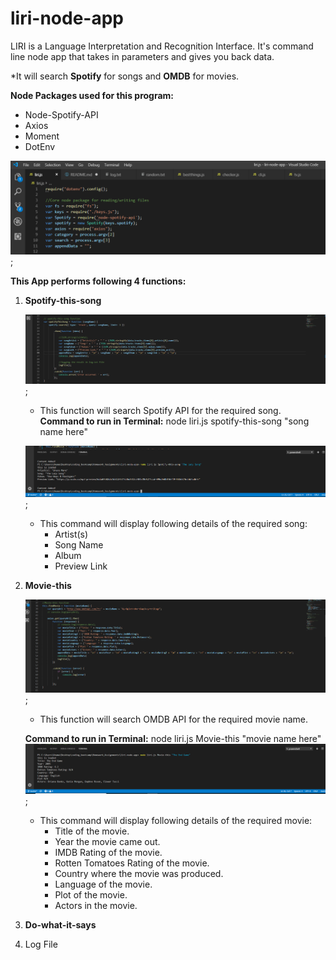 # liri-node-app
LIRI is a Language Interpretation and Recognition Interface. It's command line node app that takes in parameters and gives you back data. 

*It will search **Spotify** for songs and **OMDB** for movies.

**Node Packages used for this program:**
* Node-Spotify-API
* Axios
* Moment
* DotEnv

![Included Node Packages](img-1.png);


**This App performs following 4 functions:**
1. **Spotify-this-song**

   ![Function Spotify-this-song](spotify.png); 
   * This function will search Spotify API for the required song. 
   **Command to run in Terminal:** node liri.js spotify-this-song "song name here"

   ![Terminal Spotify-this-song](spotify-run.png); 

   * This command will display following details of the required song:
      * Artist(s)
      * Song Name
      * Album
      * Preview Link

2. **Movie-this**

    ![Function Movie-this](movie-this.png);
    * This function will search OMDB API for the required movie name.

     **Command to run in Terminal:** node liri.js Movie-this "movie name here"
     ![Terminal Movie-this](movie-this-run.png); 
     * This command will display following details of the required movie:
        * Title of the movie.
        * Year the movie came out.
        * IMDB Rating of the movie.
        * Rotten Tomatoes Rating of the movie.
        * Country where the movie was produced.
        * Language of the movie.
        * Plot of the movie.
        * Actors in the movie.

3. **Do-what-it-says**

4. Log File

